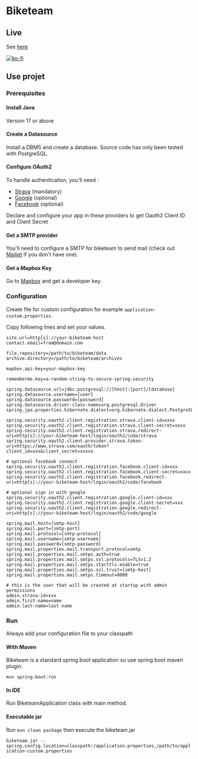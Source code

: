 # Biketeam

## Live

See [here](https://www.biketeam.info)

[![ko-fi](https://www.ko-fi.com/img/githubbutton_sm.svg)](https://ko-fi.com/S6S6CLH20)

## Use projet

### Prerequisites

#### Install Java

Version 17 or above

#### Create a Datasource

Install a DBMS and create a database.
Source code has only been tested with PostgreSQL.

#### Configure OAuth2

To handle authentication, you'll need : 
* [Strava](https://www.strava.com/settings/api) (mandatory)
* [Google](https://developers.google.com/identity/sign-in/web/sign-in) (optional)
* [Facebook](https://developers.facebook.com/docs/facebook-login/web) (optional)

Declare and configure your app in these providers to get Oauth2 Client ID and Client Secret

#### Get a SMTP provider

You'll need to configure a SMTP for biketeam to send mail (check out [Mailjet](https://www.mailjet.com/) if you don't have one). 

#### Get a Mapbox Key

Go to [Mapbox](https://www.mapbox.com/) and get a developer key.

### Configuration

Create file for custom configuration for example `application-custom.properties`.

Copy following lines and set your values.

```
site.url=http[s]://your-biketeam-host
contact.email=from@domain.com

file.repository=/path/to/biketeam/data
archive.directory=/path/to/biketeam/archives

mapbox.api-key=your-mapbox-key

rememberme.key=a-random-string-to-secure-spring-security

spring.datasource.url=jdbc:postgresql://[host]:[port]/[database]
spring.datasource.username=[user]
spring.datasource.password=[password]
spring.datasource.driver-class-name=org.postgresql.Driver
spring.jpa.properties.hibernate.dialect=org.hibernate.dialect.PostgreSQL10Dialect

spring.security.oauth2.client.registration.strava.client-id=xxxx
spring.security.oauth2.client.registration.strava.client-secret=xxxx
spring.security.oauth2.client.registration.strava.redirect-uri=http[s]://your-biketeam-host/login/oauth2/code/strava
spring.security.oauth2.client.provider.strava.token-uri=https://www.strava.com/oauth/token?client_id=xxx&client_secret=xxxxx

# optional facebook connect
spring.security.oauth2.client.registration.facebook.client-id=xxx
spring.security.oauth2.client.registration.facebook.client-secret=xxxx
spring.security.oauth2.client.registration.facebook.redirect-uri=http[s]://your-biketeam-host/login/oauth2/code/facebook

# optional sign in with google
spring.security.oauth2.client.registration.google.client-id=xxx
spring.security.oauth2.client.registration.google.client-secret=xxx
spring.security.oauth2.client.registration.google.redirect-uri=http[s]://your-biketeam-host/login/oauth2/code/google

spring.mail.host=[smtp-host]
spring.mail.port=[smtp-port]
spring.mail.protocol=[smtp-protocol]
spring.mail.username=[smtp-username]
spring.mail.password=[smtp-password]
spring.mail.properties.mail.transport.protocol=smtp
spring.mail.properties.mail.smtps.auth=true
spring.mail.properties.mail.smtps.ssl.protocols=TLSv1.2
spring.mail.properties.mail.smtps.starttls.enable=true
spring.mail.properties.mail.smtps.ssl.trust=[smtp-host]
spring.mail.properties.mail.smtps.timeout=8000

# this is the user that will be created at startup with admin permissions
admin.strava-id=xxx
admin.first-name=name
admin.last-name=last name
```

### Run

Always add your configuration file to your classpath

#### With Maven

Biketeam is a standard spring boot application so use spring boot maven plugin.

`mvn spring-boot:run`

#### In IDE 

Run BiketeamApplication class with main method.

#### Executable jar

Run `mvn clean package` then execute the biketeam.jar

`biketeam.jar --spring.config.location=classpath:/application.properties,/path/to/application-custom.properties`
